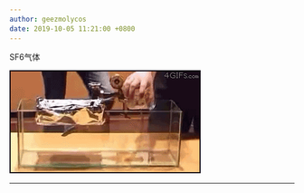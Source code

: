 ```yaml
---
author: geezmolycos
date: 2019-10-05 11:21:00 +0800
---
```


SF6气体

![](/assets/images/qq-zone/2019-10-05-sf6.gif)

---
